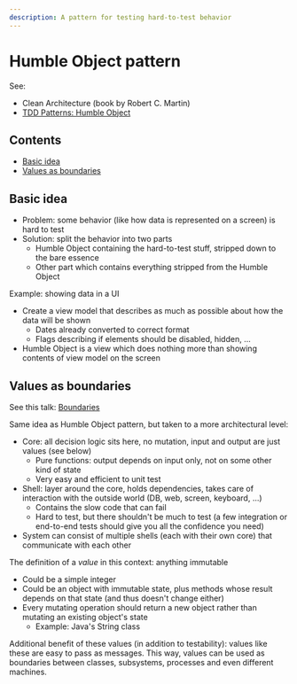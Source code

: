 ```yaml
---
description: A pattern for testing hard-to-test behavior
---
```


# Humble Object pattern

See:

-   Clean Architecture (book by Robert C. Martin)
-   [TDD Patterns: Humble Object](https://ieftimov.com/post/tdd-humble-object/)

## Contents

-   [Basic idea](#basic-idea)
-   [Values as boundaries](#values-as-boundaries)

## Basic idea

-   Problem: some behavior (like how data is represented on a screen) is hard to test
-   Solution: split the behavior into two parts
    -   Humble Object containing the hard-to-test stuff, stripped down to the bare essence
    -   Other part which contains everything stripped from the Humble Object

Example: showing data in a UI

-   Create a view model that describes as much as possible about how the data will be shown
    -   Dates already converted to correct format
    -   Flags describing if elements should be disabled, hidden, ...
-   Humble Object is a view which does nothing more than showing contents of view model on the screen

## Values as boundaries

See this talk: [Boundaries](https://www.destroyallsoftware.com/talks/boundaries)

Same idea as Humble Object pattern, but taken to a more architectural level:

-   Core: all decision logic sits here, no mutation, input and output are just values (see below)
    -   Pure functions: output depends on input only, not on some other kind of state
    -   Very easy and efficient to unit test
-   Shell: layer around the core, holds dependencies, takes care of interaction with the outside world (DB, web, screen, keyboard, ...)
    -   Contains the slow code that can fail
    -   Hard to test, but there shouldn't be much to test (a few integration or end-to-end tests should give you all the confidence you need)
-   System can consist of multiple shells (each with their own core) that communicate with each other

The definition of a _value_ in this context: anything immutable

-   Could be a simple integer
-   Could be an object with immutable state, plus methods whose result depends on that state (and thus doesn't change either)
-   Every mutating operation should return a new object rather than mutating an existing object's state
    -   Example: Java's String class

Additional benefit of these values (in addition to testability): values like these are easy to pass as messages. This way, values can be used as boundaries between classes, subsystems, processes and even different machines.
